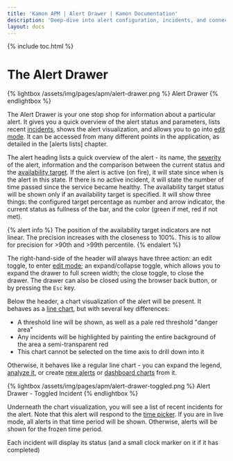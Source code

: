 ```yaml
---
title: 'Kamon APM | Alert Drawer | Kamon Documentation'
description: 'Deep-dive into alert configuration, incidents, and connected traces with the Kamon APM Alert Drawer'
layout: docs
---
```


{% include toc.html %}

The Alert Drawer
================

{% lightbox /assets/img/pages/apm/alert-drawer.png %}
Alert Drawer
{% endlightbox %}

The Alert Drawer is your one stop shop for information about a particular alert. It gives you a quick overview of the alert status and parameters, lists recent [incidents], shows the alert visualization, and allows you to go into [edit mode]. It can be accessed from many different points in the application, as detailed in the [alerts lists] chapter.

The alert heading lists a quick overview of the alert - its name, the [severity] of the alert, information and the comparison between the current status and the [availability target]. If the alert is active (on fire), it will state since when is the alert in this state. If there is no active incident, it will state the number of time passed since the service became healthy. The availability target status will be shown only if an availability target is specified. It will show three things: the configured target percentage as number and arrow indicator, the current status as fullness of the bar, and the color (green if met, red if not met).

{% alert info %}
The position of the availability target indicators are not linear. The precision increases with the closeness to 100%. This is to allow for precision for >90th and >99th percentile.
{% endalert %}

The right-hand-side of the header will always have three action: an edit toggle, to enter [edit mode]; an expand/collapse toggle, which allows you to expand the drawer to full screen width; the close toggle, to close the drawer. The drawer can also be closed using the browser back button, or by pressing the `Esc` key.

Below the header, a chart visualization of the alert will be present. It behaves as a [line chart], but with several key differences:

* A threshold line will be shown, as well as a pale red threshold "danger area"
* Any incidents will be highlighted by painting the entire background of the area a semi-transparent red
* This chart cannot be selected on the time axis to drill down into it

Otherwise, it behaves like a regular line chart - you can expand the legend, [analyze it], or create [new alerts] or [dashboard charts] from it.

{% lightbox /assets/img/pages/apm/alert-drawer-toggled.png %}
Alert Drawer - Toggled Incident
{% endlightbox %}

Underneath the chart visualization, you will see a list of recent incidents for the alert. Note that this alert will respond to the [time picker]. If you are in live mode, all alerts in that time period will be shown. Otherwise, alerts will be shown for the frozen time period.

Each incident will display its status (and a small clock marker on it if it has completed)

[incidents]: ../incidents/
[edit mode]: ../create-edit/#editing-alerts
[alert-lists]: ../alert-list/
[availability target]: ../overview/#alert-availability-target
[severity]: ../overview/#alert-severity
[line chart]: ../../general/charts/#line-charts
[analyze it]: ../../deep-dive/analyze/
[new alerts]: ../create-edit/
[dashboard charts]: ../../dashboards/create-edit-dashboard/
[time picker]: ../../general/time-picker/
